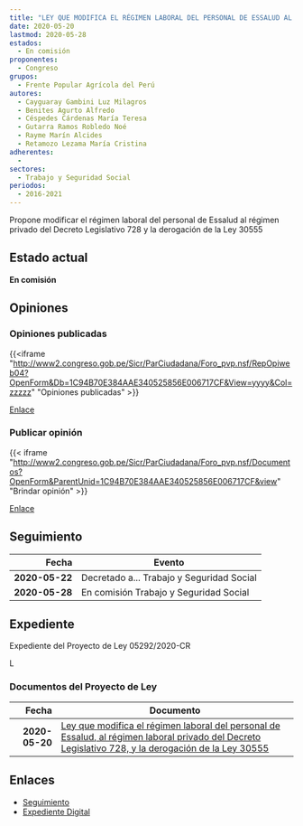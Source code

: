 ```yaml
---
title: "LEY QUE MODIFICA EL RÉGIMEN LABORAL DEL PERSONAL DE ESSALUD AL RÉGIMEN PRIVADO DEL DECRETO LEGISLATIVO 728 Y LA DEROGACIÓN DE LA LEY 30555"
date: 2020-05-20
lastmod: 2020-05-28
estados: 
  - En comisión
proponentes: 
  - Congreso
grupos: 
  - Frente Popular Agrícola del Perú
autores: 
  - Cayguaray Gambini Luz Milagros
  - Benites Agurto Alfredo
  - Céspedes Cárdenas María Teresa
  - Gutarra Ramos Robledo Noé
  - Rayme Marín Alcides
  - Retamozo Lezama María Cristina
adherentes: 
  - 
sectores: 
  - Trabajo y Seguridad Social
periodos: 
  - 2016-2021
---
```


Propone modificar el régimen laboral del personal de Essalud al régimen privado del Decreto Legislativo 728 y la derogación de la Ley 30555


## Estado actual

**En comisión**

## Opiniones

### Opiniones publicadas

{{<iframe "http://www2.congreso.gob.pe/Sicr/ParCiudadana/Foro_pvp.nsf/RepOpiweb04?OpenForm&Db=1C94B70E384AAE340525856E006717CF&View=yyyy&Col=zzzzz" "Opiniones publicadas" >}}

[Enlace](http://www2.congreso.gob.pe/Sicr/ParCiudadana/Foro_pvp.nsf/RepOpiweb04?OpenForm&Db=1C94B70E384AAE340525856E006717CF&View=yyyy&Col=zzzzz)
### Publicar opinión

{{< iframe "http://www2.congreso.gob.pe/Sicr/ParCiudadana/Foro_pvp.nsf/Documentos?OpenForm&ParentUnid=1C94B70E384AAE340525856E006717CF&view" "Brindar opinión" >}}

[Enlace](http://www2.congreso.gob.pe/Sicr/ParCiudadana/Foro_pvp.nsf/Documentos?OpenForm&ParentUnid=1C94B70E384AAE340525856E006717CF&view)

## Seguimiento

| Fecha | Evento |
|------:|--------|
| **2020-05-22** | Decretado a... Trabajo y Seguridad Social|
| **2020-05-28** | En comisión Trabajo y Seguridad Social|


## Expediente

Expediente del Proyecto de Ley 05292/2020-CR

L


### Documentos del Proyecto de Ley

| Fecha | Documento |
|------:|--------|
| **2020-05-20** | [Ley que modifica el régimen laboral del personal de Essalud, al régimen laboral privado del Decreto Legislativo 728, y la derogación de la Ley 30555](http://www.leyes.congreso.gob.pe/Documentos/2016_2021/Proyectos_de_Ley_y_de_Resoluciones_Legislativas/PL05292-20200520.pdf) |

## Enlaces 

- [Seguimiento](http://www2.congreso.gob.pe/Sicr/TraDocEstProc/CLProLey2016.nsf/f7fff46988ca05b1052578e100829cc7/6581132ee6a32ec50525856e00716e86?OpenDocument)
- [Expediente Digital](http://www2.congreso.gob.pe/Sicr/TraDocEstProc/CLProLey2016.nsf/f7fff46988ca05b1052578e100829cc7/6581132ee6a32ec50525856e00716e86?OpenDocument&Click=05257FB7005EB655.eb71d0cf91d8294e05256cdf006b5706/$Body/0.1C6C)
